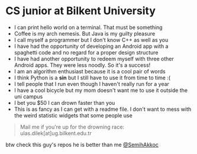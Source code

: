 # CS junior at Bilkent University
* I can print hello world on a terminal. That must be something
* Coffee is my arch nemesis. But Java is my guilty pleasure
* I call myself a programmer but I don't know C++ as well as you
* I have had the opportunity of developing an Android app with a spaghetti code and no regard for a proper design structure
* I have had another opportunity to redeem myself with three other Android apps. They were less noodly. So it's a success!
* I am an algorithm enthusiast because it is a cool pair of words
* I think Python is a **sin** but I still have to use it from time to time :(
* I tell people that I run even though I haven't really run for a year
* I have a cool bicycle but my mom doesn't want me to use it outside the uni campus
* I bet you $50 I can drown faster than you
* This is as fancy as I can get with a readme file. I don't want to mess with the weird statistic widgets that some people use

> Mail me if you're up for the drowning race: ulas.dilek[at]ug.bilkent.edu.tr

btw check this guy's repos he is better than me [@SemihAkkoc](https://github.com/SemihAkkoc)
